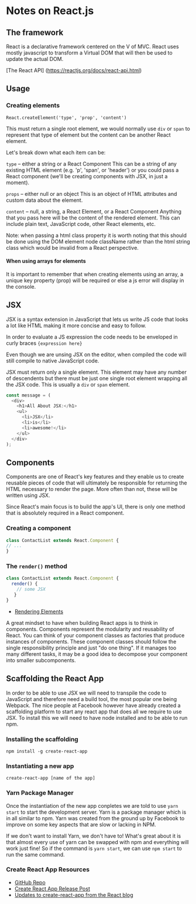 # Notes on React.js

## The framework

React is a declarative framework centered on the V of MVC. React uses mostly javascript to transform a Virtual DOM that will then be used to update the actual DOM.

[The React API] (https://reactjs.org/docs/react-api.html)

## Usage

### Creating elements

`React.createElement('type', 'prop', 'content')`

This must return a single root element, we would normally use `div` or `span` to represent that type of element but the content can be another React element.

Let's break down what each item can be:

`type` – either a string or a React Component
This can be a string of any existing HTML element (e.g. 'p', 'span', or 'header') or you could pass a React component (we'll be creating components with JSX, in just a moment).

`props` – either null or an object
This is an object of HTML attributes and custom data about the element.

`content` – null, a string, a React Element, or a React Component
Anything that you pass here will be the content of the rendered element. This can include plain text, JavaScript code, other React elements, etc.

Note: when passing a html class property it is worth noting that this should be done using the DOM element node className rather than the html string class which would be invalid from a React perspective.




#### When using arrays for elements
It is important to remember that when creating elements using an array, a unique key property (prop) will be required or else a js error will display in the console.



## JSX

JSX is a syntax extension in JavaScript that lets us write JS code that looks a lot like HTML making it more concise and easy to follow.

In order to evaluate a JS expression the code needs to be enveloped in curly braces `{expression here}`

Even though we are unsing JSX on the editor, when compiled the code will still compile to native JavaScript code.

JSX must return only a single element. This element may have any number of descendents but there must be just one single root element wrapping all the JSX code. This is usually a `div` or `span` element.

```javascript
const message = (
  <div>
    <h1>All About JSX:</h1>
    <ul>
      <li>JSX</li>
      <li>is</li>
      <li>awesome!</li>
    </ul>
  </div>
);
```

## Components

Components are one of React's key features and they enable us to create reusable pieces of code that will ultimately be responsible for returning the HTML necessary to render the page. More often than not, these will be written using JSX.

Since React's main focus is to build the app's UI, there is only one method that is absolutely required in a React component.

### Creating a component

```javascript
class ContactList extends React.Component {
// ...
}
```

### The `render()` method

```javascript
class ContactList extends React.Component {
  render() {
    // some JSX 
   }
}
```
- [Rendering Elements](https://reactjs.org/docs/rendering-elements.html)

A great mindset to have when building React apps is to think in components. Components represent the modularity and reusability of React. You can think of your component classes as factories that produce instances of components. These component classes should follow the single responsibility principle and just "do one thing". If it manages too many different tasks, it may be a good idea to decompose your component into smaller subcomponents.

## Scaffolding the React App

In order to be able to use JSX we will need to transpile the code to JavaScript and therefore need a build tool, the most popular one being Webpack. The nice people at Facebook however have already created a scaffolding platform to start any react app that does all we require to use JSX. To install this we will need to have node installed and to be able to run npm.

### Installing the scaffolding 

`npm install -g create-react-app`

### Instantiating a new app

`create-react-app [name of the app]`

### Yarn Package Manager

Once the instantiation of the new app conpletes we are told to use `yarn start` to start the development server. Yarn is a package manager which is in all similar to npm. Yarn was created from the ground up by Facebook to improve on some key aspects that are slow or lacking in NPM.

If we don't want to install Yarn, we don't have to! What's great about it is that almost every use of yarn can be swapped with npm and everything will work just fine! So if the command is `yarn start`, we can use `npm start` to run the same command.

### Create React App Resources

- [GitHub Repo](https://github.com/facebookincubator/create-react-app)
- [Create React App Release Post](https://reactjs.org/blog/2016/07/22/create-apps-with-no-configuration.html)
- [Updates to create-react-app from the React blog](https://reactjs.org/blog/2017/05/18/whats-new-in-create-react-app.html)
